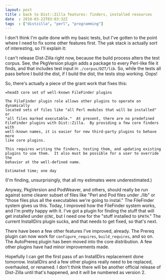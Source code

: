 ```yaml
---
layout: post
title : back to Dist::Zilla features: finders, installed resources
date  : 2010-03-22T03:03:32Z
tags  : ["distzilla", "perl", "programming"]
---
```

I don't think I'm quite done with my basic tests, but I've gotten to the point
where I need to fix some other features first.  The yak stack is actually sort
of interesting, so I'll explain it:

I can't release Dist-Zilla right now, because the build process alters the test
corpus.  See, the PkgVersion plugin adds a package to every Perl-like file it
finds, and that includes test input in `./corpus/DZT/lib`.  So, while the tests
all pass before I build the dist, if I build the dist, the tests stop working.
Oops!

So, there's actually a piece of the grant work that fixes this:

    =head3 core set of well-known FileFinder plugins

    The FileFinder plugin role allows other plugins to operate on dynamically
    located sets of files like "all Perl modules that will be installed" or
    "all files marked executable."  At present, there are no predefined
    FileFinder plugins with Dist::Zilla.  By providing a few core finders with
    well-known names, it is easier for new third-party plugins to behave more
    like core plugins.

    This requires writing the finders, testing them, and updating existing
    plugins to use them.  It also must be possible for a user to override the
    behavior at the well-defined name.

    Estimated time; one day

(I'm finding, unsurprisingly, that all my estimates were underestimated.)

Anyway, PkgVersion and PodWeaver, and others, should really be run against
some clearer subset of files like "Perl and Pod files under ./lib" or "those
files plus all the executables we're going to instal."  The FileFinder system
gives us this.  Today, I improved how the FileFinder system works, and I'm
pretty happy with it.  I've got a plugin for finding the stuff that will get
installed under `@INC`, but I need one for the "stuff installed to `$PATH`."
The current InstallDirs plugin sucks, and that needs to get fixed, so that's
next.

There have been a few other features I've improved, already.  The Prereq
plugin can now work for `configure_requires`, `build_requires`, and so on.
The AutoPrereq plugin has been moved into the core distribution.  A few other
plugins have had minor improvements made.

Hopefully I can get the first pass of an InstallDirs replacement done
tomorrow.  InstallDirs and a few other plugins really need to be replaced,
overhauled, or renamed.  I don't think there will be another official release
of Dist-Zilla until that's happened, and it will be numbered as version 2.

